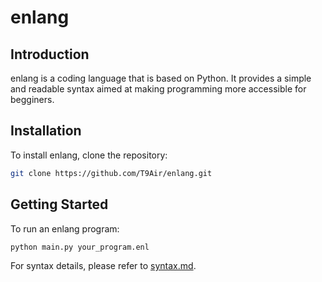 # enlang

## Introduction

enlang is a coding language that is based on Python. It provides a simple and readable syntax aimed at making programming more accessible for begginers.

## Installation

To install enlang, clone the repository:

```bash
git clone https://github.com/T9Air/enlang.git
```

## Getting Started

To run an enlang program:

```bash
python main.py your_program.enl
```

For syntax details, please refer to [syntax.md](syntax.md).

